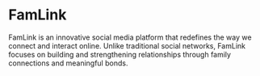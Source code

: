 # FamLink
FamLink is an innovative social media platform that redefines the way we connect and interact online. Unlike traditional social networks, FamLink focuses on building and strengthening relationships through family connections and meaningful bonds.
